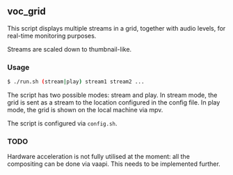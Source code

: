 ## voc_grid

This script displays multiple streams in a grid, together
with audio levels, for real-time monitoring purposes.

Streams are scaled down to thumbnail-like.

### Usage

```bash
$ ./run.sh (stream|play) stream1 stream2 ...
```

The script has two possible modes: stream and play.
In stream mode, the grid is sent as a stream to the location configured in the
config file.
In play mode, the grid is shown on the local machine via mpv.

The script is configured via `config.sh`.

### TODO

Hardware acceleration is not fully utilised at the moment: all the compositing
can be done via vaapi. This needs to be implemented further.
